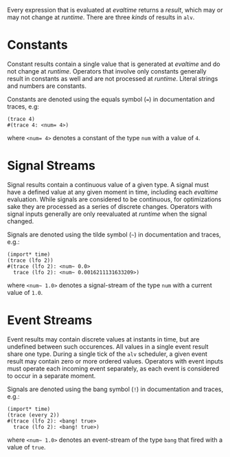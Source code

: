 Every expression that is evaluated at *evaltime* returns a *result*, which may
or may not change at *runtime*. There are three *kinds* of results in `alv`.

# Constants
Constant results contain a single value that is generated at *evaltime* and do
not change at *runtime*. Operators that involve only constants generally
result in constants as well and are not processed at *runtime*. Literal strings
and numbers are constants.

Constants are denoted using the equals symbol (`=`) in documentation and traces, e.g:

    (trace 4)
    #(trace 4: <num= 4>)

where `<num= 4>` denotes a constant of the type `num` with a value of `4`.

# Signal Streams
Signal results contain a continuous value of a given type. A signal must have a
defined value at any given moment in time, including each *evaltime* evaluation.
While signals are considered to be continuous, for optimizations sake they are
processed as a series of discrete changes. Operators with signal inputs
generally are only reevaluated at *runtime* when the signal changed.

Signals are denoted using the tilde symbol (`~`) in documentation and traces, e.g.:

    (import* time)
    (trace (lfo 2))
    #(trace (lfo 2): <num~ 0.0>
      trace (lfo 2): <num~ 0.0016211131633209>)

where `<num~ 1.0>` denotes a signal-stream of the type `num` with a current
value of `1.0`.

# Event Streams
Event results may contain discrete values at instants in time, but are
undefined between such occurences. All values in a single event result share
one type. During a single tick of the `alv` scheduler, a given event result may
contain zero or more ordered values. Operators with event inputs must operate
each incoming event separately, as each event is considered to occur in a
separate moment.

Signals are denoted using the bang symbol (`!`) in documentation and traces, e.g.:

    (import* time)
    (trace (every 2))
    #(trace (lfo 2): <bang! true>
      trace (lfo 2): <bang! true>)

where `<num~ 1.0>` denotes an event-stream of the type `bang` that fired with a
value of `true`.
